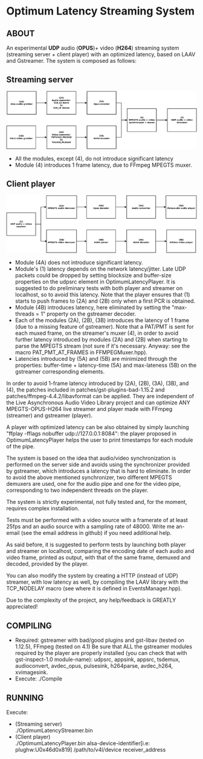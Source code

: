# Optimum Latency Streaming System

## ABOUT

An experimental **UDP** audio (**OPUS**)+ video (**H264**) streaming system (streaming server + client player) with an optimized latency, based on LAAV and Gstreamer.
The system is composed as follows:

## Streaming server


![Image](olss-server.png)

* All the modules, except (4), do not introduce significant latency
* Module (4) introduces 1 frame latency, due to FFmpeg MPEGTS muxer.

## Client player

![Image](olss-player.png)

* Module (4A) does not introduce significant latency.
* Module's (1) latency depends on the network latency/jitter. Late UDP packets could be dropped by setting blocksize and buffer-size properties on the udpsrc element in OptimumLatencyPlayer. It is suggested to do preliminary tests with both player and streamer on localhost, so to avoid this latency. Note that the player ensures that (1) starts to push frames to (2A) and (2B) only when a first PCR is obtained.
* Module (4B) introduces latency, here eliminated by setting the "max-threads = 1" property on the gstreamer decoder.
* Each of the modules (2A), (2B), (3B) introduces the latency of 1 frame (due to a missing feature of gstreamer). Note that a PAT/PMT is sent for each muxed frame, on the streamer's muxer (4), in order to avoid further latency introduced by modules (2A) and (2B) when starting to parse the MPEGTS stream (not sure if it's necessary. Anyway: see the macro PAT_PMT_AT_FRAMES in FFMPEGMuxer.hpp).
* Latencies introduced by (5A) and (5B) are minimized through the properties: buffer-time + latency-time (5A) and max-lateness (5B) on the gstreamer corresponding elements.

In order to avoid 1-frame latency introduced by (2A), (2B), (3A), (3B), and (4), the patches included in patches/gst-plugins-bad-1.15.2 and patches/ffmpeg-4.4.2/libavformat can be applied. They are independent of the Live Asynchronous Audio Video Library project and can optimize ANY MPEGTS-OPUS-H264 live streamer and player made with FFmpeg (streamer) and gstreamer (player).

A player with optimized latency can be also obtained by simply launching "ffplay -fflags nobuffer udp://127.0.0.1:8084": the player proposed in OptimumLatencyPlayer helps the user to print timestamps for each module of the pipe.

The system is based on the idea that audio/video synchronization is performed on the server side and avoids using the synchronizer provided by gstreamer, which introduces a latency that is hard to eliminate. In order to avoid the above mentioned synchronizer, two different MPEGTS demuxers are used, one for the audio pipe and one for the video pipe, corresponding to two independent threads on the player.

The system is strictly experimental, not fully tested and, for the moment, requires complex installation.

Tests must be performed with a video source with a framerate of at least 25fps and an audio source with a sampling rate of 48000. Write me an-email (see the email address in github) if you need additional help.

As said before, it is suggested to perform tests by launching both player and streamer on localhost, comparing the encoding date of each audio and video frame, printed as output, with that of the same frame, demuxed and decoded, provided by the player.

You can also modify the system by creating a HTTP (instead of UDP) streamer, with low latency as well, by compiling the LAAV library with the TCP_NODELAY macro (see where it is defined in EventsManager.hpp).

Due to the complexity of the project, any help/feedback is GREATLY appreciated!

## COMPILING 

* Required: gstreamer with bad/good plugins and gst-libav (tested on 1.12.5), FFmpeg (tested on 4.1)
Be sure that ALL the gstreamer modules required by the player are properly installed (you can check that with gst-inspect-1.0 module-name): udpsrc, appsink, appsrc, tsdemux, audioconvert, avdec_opus, pulsesink, h264parse, avdec_h264, xvimagesink.
* Execute: ./Compile

## RUNNING

Execute:

* (Streaming server)<br>
    ./OptimumLatencyStreamer.bin
* (Client player)<br>
    ./OptimumLatencyPlayer.bin alsa-device-identifier[i.e: plughw:U0x46d0x819] /path/to/v4l/device receiver_address
